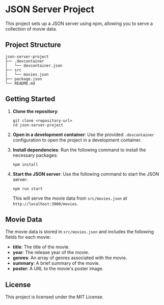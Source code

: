 # JSON Server Project

This project sets up a JSON server using npm, allowing you to serve a collection of movie data.

## Project Structure

```
json-server-project
├── .devcontainer
│   └── devcontainer.json
├── src
│   └── movies.json
├── package.json
└── README.md
```

## Getting Started

1. **Clone the repository**:
   ```
   git clone <repository-url>
   cd json-server-project
   ```

2. **Open in a development container**:
   Use the provided `.devcontainer` configuration to open the project in a development container.

3. **Install dependencies**:
   Run the following command to install the necessary packages:
   ```
   npm install
   ```

4. **Start the JSON server**:
   Use the following command to start the JSON server:
   ```
   npm run start
   ```

   This will serve the movie data from `src/movies.json` at `http://localhost:3000/movies`.

## Movie Data

The movie data is stored in `src/movies.json` and includes the following fields for each movie:

- **title**: The title of the movie.
- **year**: The release year of the movie.
- **genres**: An array of genres associated with the movie.
- **summary**: A brief summary of the movie.
- **poster**: A URL to the movie's poster image.

## License

This project is licensed under the MIT License.